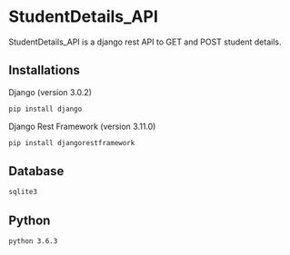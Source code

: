 # StudentDetails_API
StudentDetails_API is a django rest API to GET and POST student details.

## Installations
Django (version 3.0.2)
```bash
pip install django
```
Django Rest Framework (version 3.11.0)
```bash
pip install djangorestframework
```
## Database
```bash
sqlite3
```

## Python 
```bash
python 3.6.3
```


